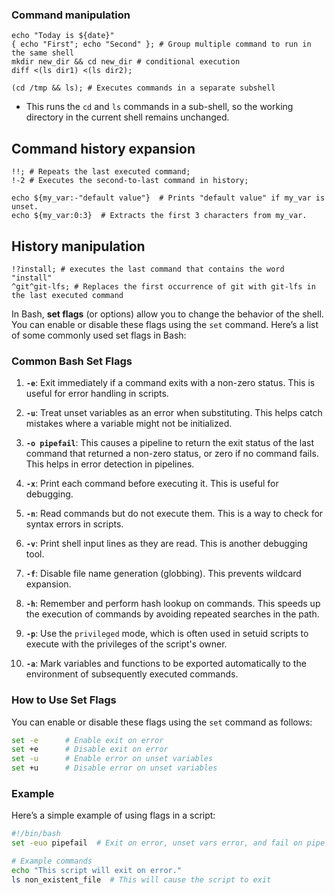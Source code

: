### Command manipulation
```shell
echo "Today is ${date}"
{ echo "First"; echo "Second" }; # Group multiple command to run in the same shell
mkdir new_dir && cd new_dir # conditional execution
diff <(ls dir1) <(ls dir2);
```

```
(cd /tmp && ls); # Executes commands in a separate subshell
```
- This runs the `cd` and `ls` commands in a sub-shell, so the working directory in the current shell remains unchanged.

## Command history expansion
```shell
!!; # Repeats the last executed command;
!-2 # Executes the second-to-last command in history;
```

```shell
echo ${my_var:-"default value"}  # Prints "default value" if my_var is unset.
echo ${my_var:0:3}  # Extracts the first 3 characters from my_var.
```

## History manipulation
```shell
!?install; # executes the last command that contains the word "install"
^git^git-lfs; # Replaces the first occurrence of git with git-lfs in the last executed command
```

In Bash, **set flags** (or options) allow you to change the behavior of the shell. You can enable or disable these flags using the `set` command. Here’s a list of some commonly used set flags in Bash:

### Common Bash Set Flags

1. **`-e`**: Exit immediately if a command exits with a non-zero status. This is useful for error handling in scripts.

2. **`-u`**: Treat unset variables as an error when substituting. This helps catch mistakes where a variable might not be initialized.

3. **`-o pipefail`**: This causes a pipeline to return the exit status of the last command that returned a non-zero status, or zero if no command fails. This helps in error detection in pipelines.

4. **`-x`**: Print each command before executing it. This is useful for debugging.

5. **`-n`**: Read commands but do not execute them. This is a way to check for syntax errors in scripts.

6. **`-v`**: Print shell input lines as they are read. This is another debugging tool.

7. **`-f`**: Disable file name generation (globbing). This prevents wildcard expansion.

8. **`-h`**: Remember and perform hash lookup on commands. This speeds up the execution of commands by avoiding repeated searches in the path.

9. **`-p`**: Use the `privileged` mode, which is often used in setuid scripts to execute with the privileges of the script's owner.

10. **`-a`**: Mark variables and functions to be exported automatically to the environment of subsequently executed commands.

### How to Use Set Flags
You can enable or disable these flags using the `set` command as follows:
```bash
set -e      # Enable exit on error
set +e      # Disable exit on error
set -u      # Enable error on unset variables
set +u      # Disable error on unset variables
```

### Example
Here’s a simple example of using flags in a script:
```bash
#!/bin/bash
set -euo pipefail  # Exit on error, unset vars error, and fail on pipe errors

# Example commands
echo "This script will exit on error."
ls non_existent_file  # This will cause the script to exit
```

